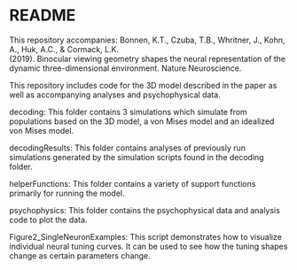 # README

This repository accompanies:
Bonnen, K.T., Czuba, T.B., Whritner, J., Kohn, A., Huk, A.C., & Cormack, L.K.  
(2019). Binocular viewing geometry shapes the neural representation of the 
dynamic three-dimensional environment. Nature Neuroscience.

This repository includes code for the 3D model described in the paper as 
well as accompanying analyses and psychophysical data. 

decoding: This folder contains 3 simulations which simulate from populations 
based on the 3D model, a von Mises model and an idealized von Mises model.

decodingResults: This folder contains analyses of previously run simulations
generated by the simulation scripts found in the decoding folder.

helperFunctions: This folder contains a variety of support functions
primarily for running the model.

psychophysics:  This folder contains the psychophysical data and analysis 
code to plot the data.

Figure2_SingleNeuronExamples:  This script demonstrates how to visualize
individual neural tuning curves.  It can be used to see how the tuning shapes
change as certain parameters change.